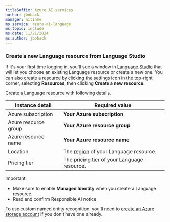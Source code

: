 ```yaml
---
titleSuffix: Azure AI services
author: jboback
manager: nitinme
ms.service: azure-ai-language
ms.topic: include
ms.date: 11/21/2024
ms.author: jboback
---
```



### Create a new Language resource from Language Studio

If it's your first time logging in, you'll see a window in [Language Studio](https://aka.ms/languageStudio) that will let you choose an existing Language resource or create a new one. You can also create a resource by clicking the settings icon in the top-right corner, selecting **Resources**, then clicking **Create a new resource**.

Create a Language resource with following details.

|Instance detail  |Required value  |
|---------|---------|
|Azure subscription| **Your Azure subscription**|
|Azure resource group| **Your Azure resource group**|
|Azure resource name| **Your Azure resource name**|
|Location | The [region](../../service-limits.md#regional-availability) of your Language resource.      |
|Pricing tier     | The [pricing tier](../../service-limits.md#language-resource-limits) of your Language resource.        |

> [!IMPORTANT]
> * Make sure to enable **Managed Identity** when you create a Language resource. 
> * Read and confirm Responsible AI notice

To use custom named entity recognition, you'll need to [create an Azure storage account](/azure/storage/common/storage-account-create) if you don't have one already. 
